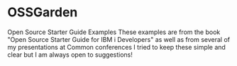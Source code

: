 # OSSGarden
Open Source Starter Guide Examples
These examples are from the book "Open Source Starter Guide for IBM i Developers" as well as from several of my presentations at Common conferences
I tried to keep these simple and clear but I am always open to suggestions!  
